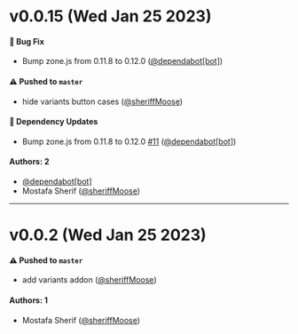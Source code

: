 # v0.0.15 (Wed Jan 25 2023)

#### 🐛 Bug Fix

- Bump zone.js from 0.11.8 to 0.12.0 ([@dependabot[bot]](https://github.com/dependabot[bot]))

#### ⚠️ Pushed to `master`

- hide variants button cases ([@sheriffMoose](https://github.com/sheriffMoose))

#### 🔩 Dependency Updates

- Bump zone.js from 0.11.8 to 0.12.0 [#11](https://github.com/sheriffMoose/storybook-extras/pull/11) ([@dependabot[bot]](https://github.com/dependabot[bot]))

#### Authors: 2

- [@dependabot[bot]](https://github.com/dependabot[bot])
- Mostafa Sherif ([@sheriffMoose](https://github.com/sheriffMoose))

---

# v0.0.2 (Wed Jan 25 2023)

#### ⚠️ Pushed to `master`

- add variants addon ([@sheriffMoose](https://github.com/sheriffMoose))

#### Authors: 1

- Mostafa Sherif ([@sheriffMoose](https://github.com/sheriffMoose))
